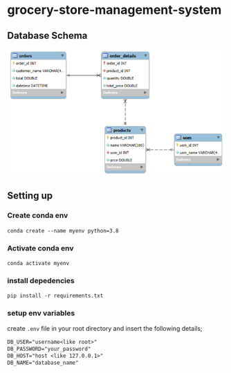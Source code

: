 # grocery-store-management-system

## Database Schema

![db](docs/db_schema.png)

## Setting up
### Create conda env
```
conda create --name myenv python=3.8
```

### Activate conda env
```
conda activate myenv
```

### install depedencies
```
pip install -r requirements.txt
```

### setup env variables
create ```.env``` file in your root directory and insert the following details;
```
DB_USER="username<like root>"
DB_PASSWORD="your_password"
DB_HOST="host <like 127.0.0.1>"
DB_NAME="database_name"
```